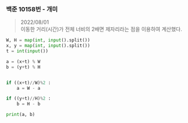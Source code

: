 ### 백준 10158번 - 개미

> 2022/08/01 <br>
> 이동한 거리(시간)가 전체 너비의 2배면 제자리라는 점을 이용하여 계산했다.

```python
W, H = map(int, input().split())
x, y = map(int, input().split())
t = int(input())

a = (x+t) % W
b = (y+t) % H


if ((x+t)//W)%2 :
    a = W - a

if ((y+t)//H)%2 :
    b = H - b

print(a, b)
```